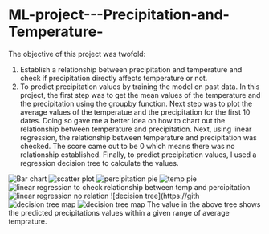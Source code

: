 # ML-project---Precipitation-and-Temperature-
The objective of this project was twofold: 
1) Establish a relationship between precipitation and temperature and check if precipitation directly affects temperature or not.
2) To predict precipitation values by training the model on past data.
In this project, the first step was to get the mean values of the temperature and the precipitation using the groupby function. Next step was to plot the average values of the temperatue and the precipitation for the first 10 dates.
Doing so gave me a better idea on how to chart out the relationship between temperature and precipitation.
Next, using linear regression, the relationship between temperature and precipitation was checked. The score came out to be 0 which means there was no relationship established.
Finally, to predict precipitation values, I used a regression decision tree to calculate the values.

![Bar chart](https://github.com/sidhdhuk09/ML-project---Precipitation-and-Temperature-/assets/76087316/2a981841-d5e5-49c1-a29a-323972a852ea)
![scatter plot ](https://github.com/sidhdhuk09/ML-project---Precipitation-and-Temperature-/assets/76087316/98fd1c1a-6b65-478a-91d7-213fbf33c738)
![percipitation pie](https://github.com/sidhdhuk09/ML-project---Precipitation-and-Temperature-/assets/76087316/290fa136-dd8d-4509-b46e-d969fe6b3a79)
![temp pie](https://github.com/sidhdhuk09/ML-project---Precipitation-and-Temperature-/assets/76087316/2ed4b4c9-ebf0-4869-8890-7c2c0eb70deb)
![linear regression to check relationship between temp and percipitation](https://github.com/sidhdhuk09/ML-project---Precipitation-and-Temperature-/assets/76087316/94194688-4e0a-4732-870b-ddf925a7be92)
![linear regression no relation](https://github.com/sidhdhuk09/ML-project---Precipitation-and-Temperature-/assets/76087316/b22ae791-db98-431f-936d-d5c0bd76c2d0)
![decision tree](https://gith![decision tree map](https://github.com/sidhdhuk09/ML-project---Precipitation-and-Temperature-/assets/76087316/00626b1c-d629-4a8a-98cb-e20685609e43)
![decision tree map](https://github.com/sidhdhuk09/ML-project---Precipitation-and-Temperature-/assets/76087316/e57d1707-9395-4b02-98f4-fa37f0b59f6a)
The value in the above tree shows the predicted precipitations values within a given range of average temprature.  
